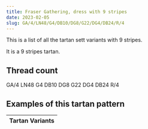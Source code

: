 ```yaml
---
title: Fraser Gathering, dress with 9 stripes
date: 2023-02-05
slug: GA/4/LN48/G4/DB10/DG8/G22/DG4/DB24/R/4
---
```

This is a list of all the tartan sett variants with 9 stripes.

It is a 9 stripes tartan.


## Thread count
GA/4 LN48 G4 DB10 DG8 G22 DG4 DB24 R/4

## Examples of this tartan pattern

| Tartan Variants |
|---------------|
